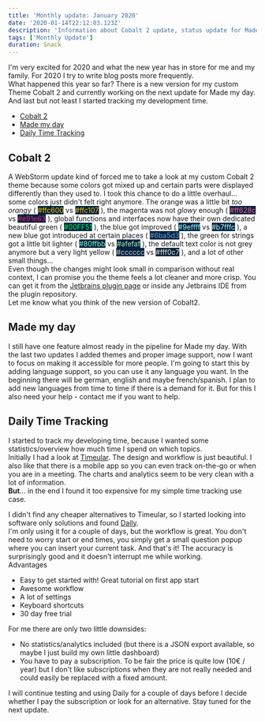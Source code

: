 ```yaml
---
title: 'Monthly update: January 2020'
date: '2020-01-14T22:12:03.123Z'
description: 'Information about Cobalt 2 update, status update for Made my day and I started tracking development time'
tags: ['Monthly Update']
duration: Snack
---
```


I'm very excited for 2020 and what the new year has in store for me and my family. For 2020
I try to write blog posts more frequently.  
What happened this year so far? There is a new version for my custom Theme Cobalt 2
and currently working on the next update for Made my day. And last but not least I
started tracking my development time.

- [Cobalt 2](#cobalt-2)
- [Made my day](#made-my-day)
- [Daily Time Tracking](#daily-time-tracking)

## Cobalt 2

A WebStorm update kind of forced me to take a look at my custom Cobalt 2 theme because
some colors got mixed up and certain parts were displayed differently than they used to.
I took this chance to do a little overhaul… some colors just didn't felt right anymore.
The orange was a little bit _too orangy_ (
<span style="color: #ffc600; background-color: #002240;">#ffc600</span>
vs
<span style="color: #ffc107; background-color: #002240;">#ffc107</span>
),
the magenta was not _glowy_ enough (
<span style="color: #ff628c; background-color: #002240;">#ff628c</span>
vs
<span style="color: #e91e63; background-color: #002240;">#e91e63</span>
),
global functions and interfaces now have their own dedicated beautiful green (
<span style="color: #00FF51; background-color: #002240;">#00FF51</span>
),
the blue got improved (
<span style="color: #9effff; background-color: #002240;">#9effff</span>
vs
<span style="color: #b7fffc; background-color: #002240;">#b7fffc</span>
),
a new blue got introduced at certain places (
<span style="color: #6ba5d3; background-color: #002240;">#6ba5d3</span>
),
the green for strings got a little bit lighter (
<span style="color: #80ffbb; background-color: #002240">#80ffbb</span>
vs
<span style="color: #afefaf; background-color: #002240">#afefaf</span>
),
the default text color is not grey anymore but a very light yellow (
<span style="color: #cccccc; background-color: #002240">#cccccc</span>
vs
<span style="color: #fff0c7; background-color: #002240">#fff0c7</span>
), and a lot of other small things…  
Even though the changes might look small in comparison without real context, I can promise
you the theme feels a lot cleaner and more crisp. You can get it from the
[Jetbrains plugin page](https://plugins.jetbrains.com/plugin/10745-cobalt-2-color-scheme) or
inside any Jetbrains IDE from the plugin repository.  
Let me know what you think of the new version of Cobalt2.

## Made my day

I still have one feature almost ready in the pipeline for Made my day. With the last two
updates I added themes and proper image support, now I want to focus on making it accessible
for more people. I'm going to start this by adding language support, so you can use it any
language you want. In the beginning there will be german, english and maybe french/spanish.
I plan to add new languages from time to time if there is a demand for it. But for this I
also need your help - contact me if you want to help.

## Daily Time Tracking

I started to track my developing time, because I wanted some statistics/overview how much
time I spend on which topics.  
Initially I had a look at [Timeular](https://timeular.com/). The design and workflow is just
beautiful. I also like that there is a mobile app so you can even track on-the-go or when
you are in a meeting. The charts and analytics seem to be very clean with a lot of
information.  
**But**… in the end I found it too expensive for my simple time tracking use case.

I didn't find any cheaper alternatives to Timeular, so I started looking into software only
solutions and found [Daily](https://dailytimetracking.com/).  
I'm only using it for a couple of days, but the workflow is great. You don't need to worry
start or end times, you simply get a small question popup where you can insert your current
task. And that's it! The accuracy is surprisingly good and it doesn't interrupt me while
working.  
Advantages

- Easy to get started with! Great tutorial on first app start
- Awesome workflow
- A lot of settings
- Keyboard shortcuts
- 30 day free trial

For me there are only two little downsides:

- No statistics/analytics included (but there is a JSON export available, so maybe I just
  build my own little dashboard)
- You have to pay a subscription. To be fair the price is quite low (10€ / year) but I
  don't like subscriptions when they are not really needed and could easily be replaced with
  a fixed amount.

I will continue testing and using Daily for a couple of days before I decide whether I
pay the subscription or look for an alternative. Stay tuned for the next update.
